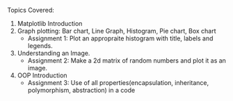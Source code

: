 Topics Covered:
1. Matplotlib Introduction
2. Graph plotting: Bar chart, Line Graph, Histogram, Pie chart, Box chart
   * Assignment 1: Plot an appropraite histogram with title, labels and legends.
3. Understanding an Image.
   * Assignment 2: Make a 2d matrix of random numbers and plot it as an image.
4. OOP Introduction
   * Assignment 3: Use of all properties(encapsulation, inheritance, polymorphism, abstraction) in a code
